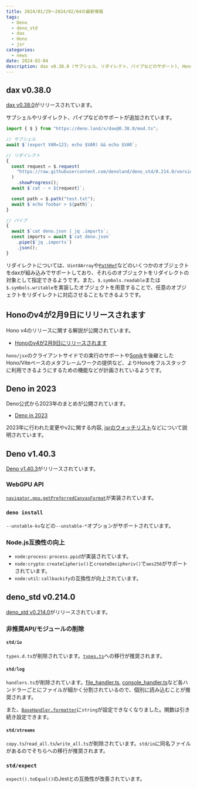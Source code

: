 ```yaml
---
title: 2024/01/29〜2024/02/04の最新情報
tags:
  - Deno
  - deno_std
  - dax
  - Hono
  - jsr
categories:
  - news
date: 2024-02-04
description: dax v0.38.0 (サブシェル、リダイレクト、パイプなどのサポート), Hono v4について, Deno in 2023, Deno v1.40.3 (navigator.gpu.getPreferredCanvasFormatの実装など), deno_std v0.214.0 (非推奨モジュール・APIの削除など)
---
```


## dax v0.38.0

[dax v0.38.0](https://github.com/dsherret/dax/releases/tag/0.38.0)がリリースされています。

サブシェルやリダイレクト、パイプなどのサポートが追加されています。

```typescript
import { $ } from "https://deno.land/x/dax@0.38.0/mod.ts";

// サブシェル
await $`(export VAR=123; echo $VAR) && echo $VAR`;

// リダイレクト
{
  const request = $.request(
    "https://raw.githubusercontent.com/denoland/deno_std/0.214.0/version.ts",
  )
    .showProgress();
  await $`cat - < ${request}`;

  const path = $.path("test.txt");
  await $`echo foobar > ${path}`;
}

// パイプ
{
  await $`cat deno.json | jq .imports`;
  const imports = await $`cat deno.json`
    .pipe($`jq .imports`)
    .json();
}
```

リダイレクトについては、`Uint8Array`や[`PathRef`](https://deno.land/x/dax@0.38.0/mod.ts?s=PathRef)などのいくつかのオブジェクトをdaxが組み込みでサポートしており、それらのオブジェクトをリダイレクトの対象として指定できるようです。また、`$.symbols.readable`または`$.symbols.writable`を実装したオブジェクトを用意することで、任意のオブジェクトをリダイレクトに対応させることもできるようです。

## Honoのv4が2月9日にリリースされます

Hono v4のリリースに関する解説が公開されています。

- [Honoのv4が2月9日にリリースされます](https://zenn.dev/yusukebe/articles/b20025ebda310a)

`hono/jsx`のクライアントサイドでの実行のサポートや[Sonik](https://github.com/sonikjs/sonik)を後継としたHono/Viteベースのメタフレームワークの提供など、よりHonoをフルスタックに利用できるようにするための機能などが計画されているようです。

## Deno in 2023

Deno公式から2023年のまとめが公開されています。

- [Deno in 2023](https://deno.com/blog/deno-in-2023)

2023年に行われた変更やv2に関する内容, [jsrのウォッチリスト](https://jsr.io/waitlist)などについて説明されています。

## Deno v1.40.3

[Deno v1.40.3](https://github.com/denoland/deno/releases/tag/v1.40.3)がリリースされています。

### WebGPU API

[`navigator.gpu.getPreferredCanvasFormat`](https://developer.mozilla.org/en-US/docs/Web/API/GPU/getPreferredCanvasFormat)が実装されています。

### `deno install`

`--unstable-kv`などの`--unstable-*`オプションがサポートされています。

### Node.js互換性の向上

- `node:process`: `process.ppid`が実装されています。
- `node:crypto`: `createCipheriv()`と`createDecipheriv()`で`aes256`がサポートされています。
- `node:util`: `callbackify`の互換性が向上されています。

## deno_std v0.214.0

[deno_std v0.214.0](https://github.com/denoland/deno_std/releases/tag/0.214.0)がリリースされています。

### 非推奨API/モジュールの削除

#### `std/io`

`types.d.ts`が削除されています。[`types.ts`](https://deno.land/std@0.214.0/io/types.ts)への移行が推奨されます。

#### `std/log`

`handlers.ts`が削除されています。[file_handler.ts](https://deno.land/std@0.214.0/log/file_handler.ts), [console_handler.ts](https://deno.land/std@0.214.0/log/console_handler.ts)など各ハンドラーごとにファイルが細かく分割されているので、個別に読み込むことが推奨されます。

また、[`BaseHandler.formatter`](https://deno.land/std@0.214.0/log/base_handler.ts?s=BaseHandler#prop_formatter)に`string`が設定できなくなりました。関数は引き続き設定できます。

#### `std/streams`

`copy.ts`/`read_all.ts`/`write_all.ts`が削除されています。`std/io`に同名ファイルがあるのでそちらへの移行が推奨されます。

### `std/expect`

`expect().toEqual()`のJestとの互換性が改善されています。

